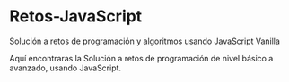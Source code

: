 # Retos-JavaScript
Solución a retos de programación y algoritmos usando JavaScript Vanilla

Aquí encontraras la Solución a retos de programación de nivel básico a avanzado, usando JavaScript.